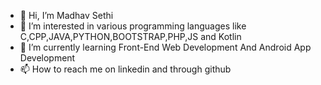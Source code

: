 - 👋 Hi, I’m Madhav Sethi
- 👀 I’m interested in various programming languages like C,CPP,JAVA,PYTHON,BOOTSTRAP,PHP,JS and Kotlin
- 🌱 I’m currently learning Front-End Web Development And Android App Development
- 📫 How to reach me on linkedin and through github

<!---
MadhavSethi12/MadhavSethi12 is a ✨ special ✨ repository because its `README.md` (this file) appears on your GitHub profile.
You can click the Preview link to take a look at your changes.
--->
